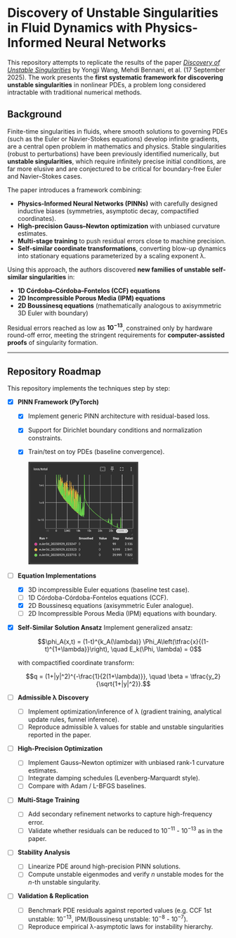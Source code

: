 # Discovery of Unstable Singularities in Fluid Dynamics with Physics-Informed Neural Networks


This repository attempts to replicate the results of the paper [*Discovery of Unstable Singularities*](https://arxiv.org/pdf/2509.14185) by Yongji Wang, Mehdi Bennani, et al. (17 September 2025).
The work presents the **first systematic framework for discovering unstable singularities** in nonlinear PDEs, a problem long considered intractable with traditional numerical methods.

## Background

Finite-time singularities in fluids, where smooth solutions to governing PDEs (such as the Euler or Navier-Stokes equations) develop infinite gradients, are a central open problem in mathematics and physics. Stable singularities (robust to perturbations) have been previously identified numerically, but **unstable singularities**, which require infinitely precise initial conditions, are far more elusive and are conjectured to be critical for boundary-free Euler and Navier–Stokes cases.

The paper introduces a framework combining:

* **Physics-Informed Neural Networks (PINNs)** with carefully designed inductive biases (symmetries, asymptotic decay, compactified coordinates).
* **High-precision Gauss–Newton optimization** with unbiased curvature estimates.
* **Multi-stage training** to push residual errors close to machine precision.
* **Self-similar coordinate transformations**, converting blow-up dynamics into stationary equations parameterized by a scaling exponent λ.

Using this approach, the authors discovered **new families of unstable self-similar singularities** in:

* **1D Córdoba–Córdoba–Fontelos (CCF) equations**
* **2D Incompressible Porous Media (IPM) equations**
* **2D Boussinesq equations** (mathematically analogous to axisymmetric 3D Euler with boundary)

Residual errors reached as low as $\mathbf{10^{-13}}$, constrained only by hardware round-off error, meeting the stringent requirements for **computer-assisted proofs** of singularity formation.

---

## Repository Roadmap

This repository implements the techniques step by step:

* [x] **PINN Framework (PyTorch)**

  * [x] Implement generic PINN architecture with residual-based loss.
  * [x] Support for Dirichlet boundary conditions and normalization constraints.
  * [x] Train/test on toy PDEs (baseline convergence).
   
     <img src="media/pinn_test_3d_euler.png" width="250">

* [ ] **Equation Implementations**

  * [x] 3D incompressible Euler equations (baseline test case).
  * [ ] 1D Córdoba-Córdoba-Fontelos equations (CCF).
  * [x] 2D Boussinesq equations (axisymmetric Euler analogue).
  * [ ] 2D Incompressible Porous Media (IPM) equations with boundary.

* [x] **Self-Similar Solution Ansatz**
  Implement generalized ansatz:

  $$\phi_A(x,t) = (1-t)^{k_A(\lambda)} \Phi_A\left(\tfrac{x}{(1-t)^{1+\lambda}}\right),
  \quad E_k(\Phi, \lambda) = 0$$

  with compactified coordinate transform:

  $$q = (1+|y|^2)^{-\frac{1}{2(1+\lambda)}},
  \quad \beta = \tfrac{y_2}{\sqrt{1+|y|^2}}.$$

* [ ] **Admissible λ Discovery**

  * [ ] Implement optimization/inference of λ (gradient training, analytical update rules, funnel inference).
  * [ ] Reproduce admissible λ values for stable and unstable singularities reported in the paper.

* [ ] **High-Precision Optimization**

  * [ ] Implement Gauss–Newton optimizer with unbiased rank-1 curvature estimates.
  * [ ] Integrate damping schedules (Levenberg-Marquardt style).
  * [ ] Compare with Adam / L-BFGS baselines.

* [ ] **Multi-Stage Training**

  * [ ] Add secondary refinement networks to capture high-frequency error.
  * [ ] Validate whether residuals can be reduced to $10^{-11}$ - $10^{-13}$ as in the paper.

* [ ] **Stability Analysis**

  * [ ] Linearize PDE around high-precision PINN solutions.
  * [ ] Compute unstable eigenmodes and verify $n$ unstable modes for the $n$-th unstable singularity.

* [ ] **Validation & Replication**

  * [ ] Benchmark PDE residuals against reported values (e.g. CCF 1st unstable: $10^{-13}$, IPM/Boussinesq unstable: $10^{-8}$ - $10^{-7}$).
  * [ ] Reproduce empirical λ-asymptotic laws for instability hierarchy.
